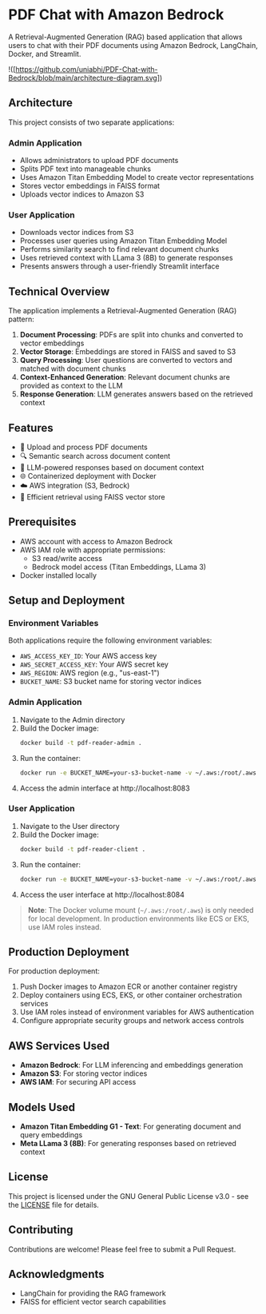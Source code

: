 # PDF Chat with Amazon Bedrock

A Retrieval-Augmented Generation (RAG) based application that allows users to chat with their PDF documents using Amazon Bedrock, LangChain, Docker, and Streamlit.

!([https://github.com/uniabhi/PDF-Chat-with-Bedrock/blob/main/architecture-diagram.svg])

## Architecture

This project consists of two separate applications:

### Admin Application
- Allows administrators to upload PDF documents
- Splits PDF text into manageable chunks
- Uses Amazon Titan Embedding Model to create vector representations
- Stores vector embeddings in FAISS format
- Uploads vector indices to Amazon S3

### User Application
- Downloads vector indices from S3
- Processes user queries using Amazon Titan Embedding Model
- Performs similarity search to find relevant document chunks
- Uses retrieved context with LLama 3 (8B) to generate responses
- Presents answers through a user-friendly Streamlit interface

## Technical Overview

The application implements a Retrieval-Augmented Generation (RAG) pattern:

1. **Document Processing**: PDFs are split into chunks and converted to vector embeddings
2. **Vector Storage**: Embeddings are stored in FAISS and saved to S3
3. **Query Processing**: User questions are converted to vectors and matched with document chunks 
4. **Context-Enhanced Generation**: Relevant document chunks are provided as context to the LLM
5. **Response Generation**: LLM generates answers based on the retrieved context

## Features

- 📄 Upload and process PDF documents
- 🔍 Semantic search across document content
- 🤖 LLM-powered responses based on document context
- 🌐 Containerized deployment with Docker
- ☁️ AWS integration (S3, Bedrock)
- 🔗 Efficient retrieval using FAISS vector store

## Prerequisites

- AWS account with access to Amazon Bedrock
- AWS IAM role with appropriate permissions:
  - S3 read/write access
  - Bedrock model access (Titan Embeddings, LLama 3)
- Docker installed locally

## Setup and Deployment

### Environment Variables

Both applications require the following environment variables:
- `AWS_ACCESS_KEY_ID`: Your AWS access key
- `AWS_SECRET_ACCESS_KEY`: Your AWS secret key
- `AWS_REGION`: AWS region (e.g., "us-east-1")
- `BUCKET_NAME`: S3 bucket name for storing vector indices

### Admin Application

1. Navigate to the Admin directory
2. Build the Docker image:
   ```bash
   docker build -t pdf-reader-admin .
   ```
3. Run the container:
   ```bash
   docker run -e BUCKET_NAME=your-s3-bucket-name -v ~/.aws:/root/.aws -p 8083:8083 -it pdf-reader-admin
   ```
4. Access the admin interface at http://localhost:8083

### User Application

1. Navigate to the User directory
2. Build the Docker image:
   ```bash
   docker build -t pdf-reader-client .
   ```
3. Run the container:
   ```bash
   docker run -e BUCKET_NAME=your-s3-bucket-name -v ~/.aws:/root/.aws -p 8084:8084 -it pdf-reader-client
   ```
4. Access the user interface at http://localhost:8084

> **Note**: The Docker volume mount (`~/.aws:/root/.aws`) is only needed for local development. In production environments like ECS or EKS, use IAM roles instead.

## Production Deployment

For production deployment:

1. Push Docker images to Amazon ECR or another container registry
2. Deploy containers using ECS, EKS, or other container orchestration services
3. Use IAM roles instead of environment variables for AWS authentication
4. Configure appropriate security groups and network access controls

## AWS Services Used

- **Amazon Bedrock**: For LLM inferencing and embeddings generation
- **Amazon S3**: For storing vector indices
- **AWS IAM**: For securing API access

## Models Used

- **Amazon Titan Embedding G1 - Text**: For generating document and query embeddings
- **Meta LLama 3 (8B)**: For generating responses based on retrieved context

## License

This project is licensed under the GNU General Public License v3.0 - see the [LICENSE](LICENSE) file for details.

## Contributing

Contributions are welcome! Please feel free to submit a Pull Request.

## Acknowledgments

- LangChain for providing the RAG framework
- FAISS for efficient vector search capabilities
